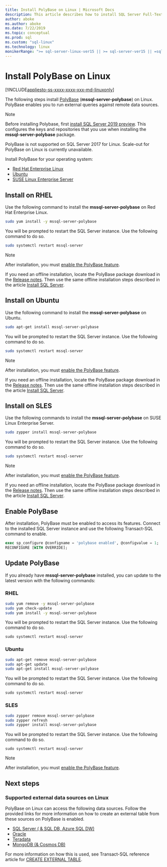 ```yaml
---
title: Install PolyBase on Linux | Microsoft Docs
description: This article describes how to install SQL Server Full-Text Search on Linux.
author: aboke 
ms.author: aboke 
ms.date: 7/22/2019
ms.topic: conceptual
ms.prod: sql
ms.custom: "sql-linux"
ms.technology: linux
monikerRange: ">= sql-server-linux-ver15 || >= sql-server-ver15 || =sqlallproducts-allversions"
---
```

# Install PolyBase on Linux

[!INCLUDE[appliesto-ss-xxxx-xxxx-xxx-md-linuxonly](../../includes/appliesto-ss-xxxx-xxxx-xxx-md-linuxonly.md)]

The following steps install [PolyBase](../../relational-databases/search/full-text-search.md) (**mssql-server-polybase**) on Linux. PolyBase enables you to run external queries against remote data sources. 

>[!NOTE]
> Before installing Polybase, first [install SQL Server 2019 preview](../../linux/sql-server-linux-setup.md#platforms). This configures the keys and repositories that you use when installing the **mssql-server-polybase** package.
>
> PolyBase is not supported on SQL Server 2017 for Linux.
> Scale-out for PolyBase on Linux is currently unavailable.

Install PolyBase for your operating system:

- [Red Hat Enterprise Linux](#RHEL)
- [Ubuntu](#ubuntu)
- [SUSE Linux Enterprise Server](#SLES)



## <a name="RHEL">Install on RHEL</a>

Use the following command to install the **mssql-server-polybase** on Red Hat Enterprise Linux. 

```bash
sudo yum install -y mssql-server-polybase
```

You will be prompted to restart the SQL Server instance. Use the following command to do so.

```bash
sudo systemctl restart mssql-server
```

>[!NOTE]
>After installation, you must [enable the PolyBase feature](#enable).

If you need an offline installation, locate the PolyBase package download in the [Release notes](../../linux/sql-server-linux-release-notes.md). Then use the same offline installation steps described in the article [Install SQL Server](../../linux/sql-server-linux-setup.md#offline).

## <a name="ubuntu">Install on Ubuntu</a>

Use the following command to install the **mssql-server-polybase** on Ubuntu. 

```bash
sudo apt-get install mssql-server-polybase
```

You will be prompted to restart the SQL Server instance. Use the following command to do so.

```bash
sudo systemctl restart mssql-server
```

>[!NOTE]
>After installation, you must [enable the PolyBase feature](#enable).

If you need an offline installation, locate the PolyBase package download in the [Release notes](../../linux/sql-server-linux-release-notes.md). Then use the same offline installation steps described in the article [Install SQL Server](../../linux/sql-server-linux-setup.md#offline).

## <a name="SLES">Install on SLES</a>

Use the following commands to install the **mssql-server-polybase** on SUSE Linux Enterprise Server. 

```bash
sudo zypper install mssql-server-polybase
```

You will be prompted to restart the SQL Server instance. Use the following command to do so.

```bash
sudo systemctl restart mssql-server
```

>[!NOTE]
>After installation, you must [enable the PolyBase feature](#enable).


If you need an offline installation, locate the PolyBase package download in the [Release notes](../../linux/sql-server-linux-release-notes.md). Then use the same offline installation steps described in the article [Install SQL Server](../../linux/sql-server-linux-setup.md#offline).


## <a name="enable">Enable PolyBase</a> 

After installation, PolyBase must be enabled to access its features. Connect to the installed SQL Server instance and use the following Transact-SQL command to enable.

```sql
exec sp_configure @configname = 'polybase enabled', @configvalue = 1;
RECONFIGURE [WITH OVERRIDE];
```

## Update PolyBase

If you already have **mssql-server-polybase** installed, you can update to the latest version with the following commands:

### RHEL

```bash
sudo yum remove -y mssql-server-polybase
sudo yum check-update
sudo yum install -y mssql-server-polybase
```

You will be prompted to restart the SQL Server instance. Use the following command to do so.

```
sudo systemctl restart mssql-server
```

### Ubuntu

```bash
sudo apt-get remove mssql-server-polybase
sudo apt-get update 
sudo apt-get install mssql-server-polybase
```

You will be prompted to restart the SQL Server instance. Use the following command to do so.

```
sudo systemctl restart mssql-server
```

### SLES

```bash
sudo zypper remove mssql-server-polybase
sudo zypper refresh
sudo zypper install mssql-server-polybase
```

You will be prompted to restart the SQL Server instance. Use the following command to do so.

```
sudo systemctl restart mssql-server
```

>[!NOTE]
>After installation, you must [enable the PolyBase feature](#enable).

## Next steps

### Supported external data sources on Linux

PolyBase on Linux can access the following data sources. Follow the provided links for more information on how to create an external table from these sources on PolyBase is enabled. 

- [SQL Server ( & SQL DB, Azure SQL DW)](../../relational-databases/polybase/polybase-configure-sql-server.md)
- [Oracle](../../relational-databases/polybase/polybase-configure-oracle.md)
- [Teradata](../../relational-databases/polybase/polybase-configure-teradata.md)
- [MongoDB (& Cosmos DB)](../../relational-databases/polybase/polybase-configure-mongodb.md)

For more information on how this is used, see Transact-SQL reference article for [CREATE EXTERNAL TABLE](../../t-sql/statements/create-external-table-transact-sql.md).
